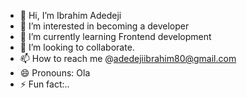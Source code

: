 - 👋 Hi, I’m Ibrahim Adedeji
- 👀 I’m interested in becoming a developer
- 🌱 I’m currently learning Frontend development
- 💞️ I’m looking to collaborate.
- 📫 How to reach me @adedejiibrahim80@gmail.com
- 😄 Pronouns: Ola
- ⚡ Fun fact:..


